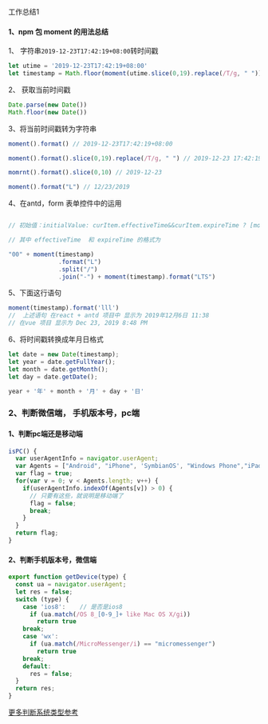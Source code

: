 工作总结1

#### 1、npm 包 moment 的用法总结

1、 字符串`2019-12-23T17:42:19+08:00`转时间戳

```js
let utime = '2019-12-23T17:42:19+08:00'
let timestamp = Math.floor(moment(utime.slice(0,19).replace(/T/g, " ")))
```

2、 获取当前时间戳

```js
Date.parse(new Date())
Math.floor(new Date())
```

3、将当前时间戳转为字符串

```js
moment().format() // 2019-12-23T17:42:19+08:00

moment().format().slice(0,19).replace(/T/g, " ") // 2019-12-23 17:42:19

momrnt().format().slice(0,10) // 2019-12-23

moment().format("L") // 12/23/2019
```

4、在antd，form 表单控件中的运用

```js

// 初始值：initialValue: curItem.effectiveTime&&curItem.expireTime ? [moment(curItem.effectiveTime, "YYY/MM/DD HH:mm:ss"),moment(curItem.expireTime, "YYY/MM/DD HH:mm:ss")] : null,

// 其中 effectiveTime  和 expireTime 的格式为

"00" + moment(timestamp)
              .format("L")
              .split("/")
              .join("-") + moment(timestamp).format("LTS")

```

5、下面这行语句
```js
moment(timestamp).format('lll') 
//  上述语句 在react + antd 项目中 显示为 2019年12月6日 11:38
// 在vue 项目 显示为 Dec 23, 2019 8:48 PM
```
6、将时间戳转换成年月日格式

```js
let date = new Date(timestamp);
let year = date.getFullYear();
let month = date.getMonth();
let day = date.getDate();

year + '年' + month + '月' + day + '日'
```

### 2、判断微信端， 手机版本号，pc端

#### 1、判断pc端还是移动端

```js
isPC() {
  var userAgentInfo = navigator.userAgent;
  var Agents = ["Android", "iPhone", 'SymbianOS', "Windows Phone","iPad", "iPod"];
  var flag = true;
  for(var v = 0; v < Agents.length; v++) {
    if(userAgentInfo.indexOf(Agents[v]) > 0) {
      // 只要有这些，就说明是移动端了
      flag = false;
      break;
    }
  }
  return flag;
}
```

#### 2、判断手机版本号，微信端

```js
export function getDevice(type) {
  const ua = navigator.userAgent;
  let res = false;
  switch (type) {
    case 'ios8':    // 是否是ios8
      if (ua.match(/OS 8_[0-9_]+ like Mac OS X/gi))
        return true
    break;
    case 'wx':
      if (ua.match(/MicroMessenger/i) == "micromessenger")
        return true
    break;
    default:
      res = false;
  }
  return res;
}
```
[更多判断系统类型参考](https://www.jianshu.com/p/00047e800ca1)










